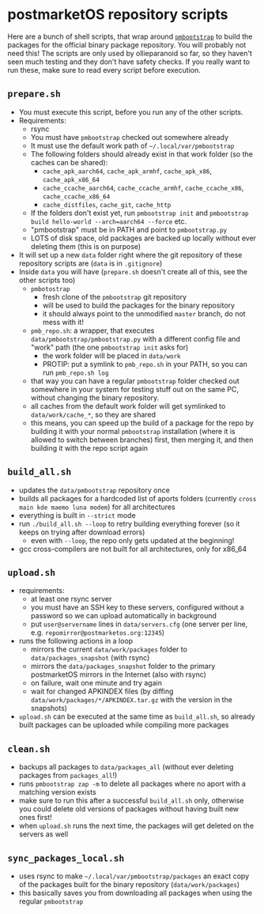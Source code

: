 # postmarketOS repository scripts

Here are a bunch of shell scripts, that wrap around [`pmbootstrap`](https://github.com/postmarketOS/pmbootstrap) to build the packages for the official binary package repository.
You will probably not need this! The scripts are only used by ollieparanoid so far, so they haven't seen much testing and they don't have safety checks.
If you really want to run these, make sure to read every script before execution.

## `prepare.sh`
* You must execute this script, before you run any of the other scripts.
* Requirements:
  * rsync
  * You must have `pmbootstrap` checked out somewhere already
  * It must use the default work path of `~/.local/var/pmbootstrap`
  * The following folders should already exist in that work folder (so the caches can be shared):
    * `cache_apk_aarch64`, `cache_apk_armhf`, `cache_apk_x86`, `cache_apk_x86_64`
    * `cache_ccache_aarch64`, `cache_ccache_armhf`, `cache_ccache_x86`, `cache_ccache_x86_64`
    * `cache_distfiles`, `cache_git`, `cache_http`
  * If the folders don't exist yet, run `pmbootstrap init` and `pmbootstrap build hello-world --arch=aarch64 --force` etc.
  * "pmbootstrap" must be in PATH and point to `pmbootstrap.py`
  * LOTS of disk space, old packages are backed up locally without ever deleting them (this is on purpose)
* It will set up a new `data` folder right where the git repository of these repository scripts are (`data` is in `.gitignore`)
* Inside `data` you will have (`prepare.sh` doesn't create all of this, see the other scripts too)
  * `pmbotostrap`
    * fresh clone of the `pmbootstrap` git repository
    * will be used to build the packages for the binary repository
    * it should always point to the unmodified `master` branch, do not mess with it!
  * `pmb_repo.sh`: a wrapper, that executes `data/pmbootstrap/pmbootstrap.py` with a different config file and "work" path (the one `pmbootstrap init` asks for)
    * the work folder will be placed in `data/work`
    * PROTIP: put a symlink to `pmb_repo.sh` in your PATH, so you can run `pmb_repo.sh log`
  * that way you can have a regular `pmbootstrap` folder checked out somewhere in your system for testing stuff out on the same PC, without changing the binary repository.
  * all caches from the default work folder will get symlinked to `data/work/cache_*`, so they are shared
  * this means, you can speed up the build of a package for the repo by building it with your normal `pmbootstrap` installation (where it is allowed to switch between branches) first, then merging it, and then building it with the repo script again

## `build_all.sh`
* updates the `data/pmbootstrap` repository once
* builds all packages for a hardcoded list of aports folders (currently `cross main kde maemo luna modem`) for all architectures
* everything is built in `--strict` mode
* run `./build_all.sh --loop` to retry building everything forever (so it keeps on trying after download errors)
  * even with `--loop`, the repo only gets updated at the beginning!
* gcc cross-compilers are not built for all architectures, only for x86_64

## `upload.sh`
* requirements:
  * at least one rsync server
  * you must have an SSH key to these servers, configured without a password so we can upload automatically in background
  * put `user@servername` lines in `data/servers.cfg` (one server per line, e.g. `repomirror@postmarketos.org:12345`)
* runs the following actions in a loop
  * mirrors the current `data/work/packages` folder to `data/packages_snapshot` (with rsync)
  * mirrors the `data/packages_snapshot` folder to the primary postmarketOS mirrors in the Internet (also with rsync)
  * on failure, wait one minute and try again
  * wait for changed APKINDEX files (by diffing `data/work/packages/*/APKINDEX.tar.gz` with the version in the snapshots)
* `upload.sh` can be executed at the same time as `build_all.sh`, so already built packages can be uploaded while compiling more packages

## `clean.sh`
* backups all packages to `data/packages_all` (without ever deleting packages from `packages_all`!)
* runs `pmbootstrap zap -m` to delete all packages where no aport with a matching version exists
* make sure to run this after a successful `build_all.sh` only, otherwise you could delete old versions of packages without having built new ones first!
* when `upload.sh` runs the next time, the packages will get deleted on the servers as well

## `sync_packages_local.sh`
* uses rsync to make `~/.local/var/pmbootstrap/packages` an exact copy of the packages built for the binary repository (`data/work/packages`)
* this basically saves you from downloading all packages when using the regular `pmbootstrap`
